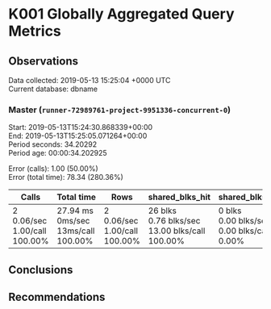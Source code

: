 # K001 Globally Aggregated Query Metrics

## Observations ##
Data collected: 2019-05-13 15:25:04 +0000 UTC  
Current database: dbname  



### Master (`runner-72989761-project-9951336-concurrent-0`) ###
Start: 2019-05-13T15:24:30.868339+00:00  
End: 2019-05-13T15:25:05.071264+00:00  
Period seconds: 34.20292  
Period age: 00:00:34.202925  

Error (calls): 1.00 (50.00%)  
Error (total time): 78.34 (280.36%)

| Calls | Total&nbsp;time | Rows | shared_blks_hit | shared_blks_read | shared_blks_dirtied | shared_blks_written | blk_read_time | blk_write_time | kcache_reads | kcache_writes | kcache_user_time_ms | kcache_system_time |
|-------|------------|------|-----------------|------------------|---------------------|---------------------|---------------|----------------|--------------|---------------|---------------------|--------------------|
|2<br/>0.06/sec<br/>1.00/call<br/>100.00% |27.94&nbsp;ms<br/>0ms/sec<br/>13ms/call<br/>100.00% |2<br/>0.06/sec<br/>1.00/call<br/>100.00% |26&nbsp;blks<br/>0.76&nbsp;blks/sec<br/>13.00&nbsp;blks/call<br/>100.00% |0&nbsp;blks<br/>0.00&nbsp;blks/sec<br/>0.00&nbsp;blks/call<br/>0.00% |0&nbsp;blks<br/>0.00&nbsp;blks/sec<br/>0.00&nbsp;blks/call<br/>0.00% |0&nbsp;blks<br/>0.00&nbsp;blks/sec<br/>0.00&nbsp;blks/call<br/>0.00% |0.00&nbsp;ms<br/>0ms/sec<br/>0ms/call<br/>0.00% |0.00&nbsp;ms<br/>0ms/sec<br/>0ms/call<br/>0.00% |0.00&nbsp;bytes<br/>0.00&nbsp;bytes/sec<br/>0.00&nbsp;bytes/call<br/>0.00% |0.00&nbsp;bytes<br/>0.00&nbsp;bytes/sec<br/>0.00&nbsp;bytes/call<br/>0.00% |0.00&nbsp;ms<br/>0ms/sec<br/>0ms/call<br/>0.00% |0.00&nbsp;ms<br/>0ms/sec<br/>0ms/call<br/>0.00%|





## Conclusions ##


## Recommendations ##

